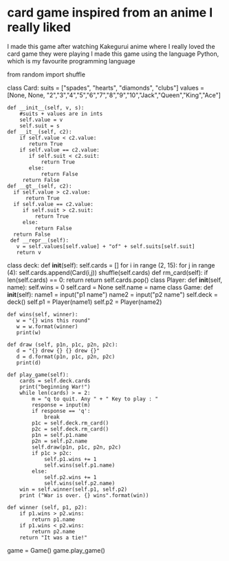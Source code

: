 # card game inspired from an anime I really liked
I made this game after watching Kakegurui anime where I really loved the card game they were playing
I made this game using the language Python, which is my favourite programming language

from random import shuffle

class Card:
    suits = ["spades", "hearts", "diamonds", "clubs"]
    values = [None, None, "2","3","4","5","6","7","8","9","10","Jack","Queen","King","Ace"]

    def __init__(self, v, s):
        #suits + values are in ints
        self.value = v
        self.suit = s
    def __it__(self, c2):
        if self.value < c2.value:
           return True
        if self.value == c2.value:
           if self.suit < c2.suit:
               return True
           else:
               return False
         return False
    def __gt__(self, c2):
      if self.value > c2.value:
          return True
      if self.value == c2.value:
         if self.suit > c2.suit:
             return True
         else:
             return False
      return False
     def __repr__(self):
       v = self.values[self.value] + "of" + self.suits[self.suit]
       return v
class deck:
    def __init__(self):
      self.cards = []
      for i in range (2, 15):
         for j in range (4):
            self.cards.append(Card(i,j))
       shuffle(self.cards)
     def rm_card(self):
        if len(self.cards) == 0:
           return
        return self.cards.pop()
class Player:
    def __init__(self, name):
       self.wins = 0
       self.card = None
       self.name = name
class Game:
    def __init__(self):
      name1 = input("p1 name")
      name2 = input("p2 name")
      self.deck = deck()
      self.p1 = Player(name1)
      self.p2 = Player(name2)
    
    def wins(self, winner):
       w = "{} wins this round"
       w = w.format(winner)
       print(w)
       
    def draw (self, p1n, p1c, p2n, p2c):
       d = "{} drew {} {} drew {}"
       d = d.format(p1n, p1c, p2n, p2c)
       print(d)

    def play_game(self):
        cards = self.deck.cards
        print("beginning War!")
        while len(cards) > = 2:
            m = "q to quit. Any " + " Key to play : "
            response = input(m)
            if response == 'q':
                break
            p1c = self.deck.rm_card()
            p2c = self.deck.rm_card()
            p1n = self.p1.name
            p2n = self.p2.name
            self.draw(p1n, p1c, p2n, p2c)
            if p1c > p2c:
                self.p1.wins += 1
                self.wins(self.p1.name)
            else:
                self.p2.wins += 1
                self.wins(self.p2.name)
        win = self.winner(self.p1, self.p2)
        print ("War is over. {} wins".format(win))

    def winner (self, p1, p2):
        if p1.wins > p2.wins:
            return p1.name
        if p1.wins < p2.wins:
            return p2.name
        return "It was a tie!"
game = Game()
game.play_game()


